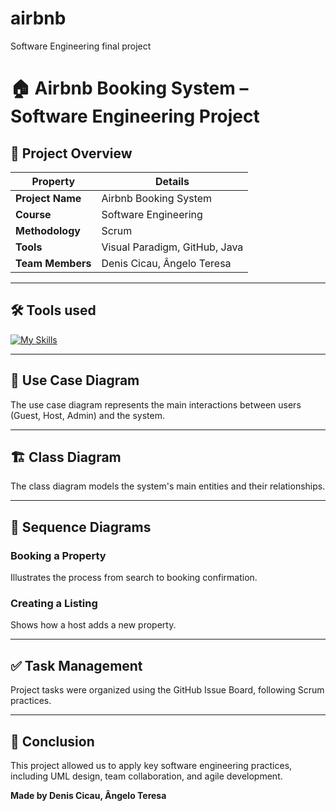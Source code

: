 # airbnb
Software Engineering final project
# 🏠 Airbnb Booking System – Software Engineering Project

## 🔖 Project Overview

| Property           | Details                      |
|--------------------|-------------------------------|
| **Project Name**   | Airbnb Booking System         |
| **Course**         | Software Engineering          |
| **Methodology**    | Scrum                         |
| **Tools**          | Visual Paradigm, GitHub, Java |
| **Team Members**   | Denis Cicau, Ângelo Teresa    |

---

## 🛠️ Tools used

[![My Skills](https://skillicons.dev/icons?i=git,github,discord)](https://skillicons.dev)

---

## 🧩 Use Case Diagram

The use case diagram represents the main interactions between users (Guest, Host, Admin) and the system.

---

## 🏗️ Class Diagram

The class diagram models the system's main entities and their relationships.

---

## 🔄 Sequence Diagrams

### Booking a Property

Illustrates the process from search to booking confirmation.

### Creating a Listing

Shows how a host adds a new property.

---

## ✅ Task Management

Project tasks were organized using the GitHub Issue Board, following Scrum practices.

---

## 🧾 Conclusion

This project allowed us to apply key software engineering practices, including UML design, team collaboration, and agile development.

**Made by Denis Cicau, Ângelo Teresa**
